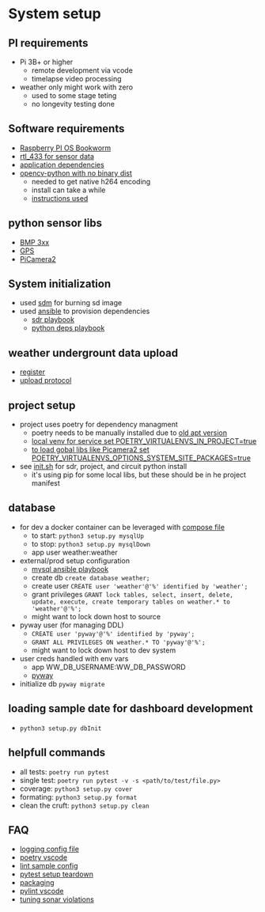# System setup

## PI requirements 
- Pi 3B+ or higher
    - remote development via vcode
    - timelapse video processing
- weather only might work with zero
    - used to some stage teting
    - no longevity testing done

## Software requirements
- [Raspberry PI OS Bookworm](https://www.raspberrypi.com/software/operating-systems/)
- [rtl_433 for sensor data ](https://github.com/merbanan/rtl_433)
- [application dependencies](/pyproject.toml?raw=true)
- [opencv-python with no binary dist](https://rockyshikoku.medium.com/use-h264-codec-with-cv2-videowriter-e00145ded181)
    - needed to get native h264 encoding
    - install can take a while
    - [instructions used](https://python-poetry.org/blog/announcing-poetry-1.2.0/#opting-out-of-binary-distributions)

## python sensor libs
- [BMP 3xx](https://github.com/adafruit/Adafruit_CircuitPython_BMP3XX)
- [GPS](https://github.com/adafruit/Adafruit_CircuitPython_GPS)
- [PiCamera2](https://datasheets.raspberrypi.com/camera/picamera2-manual.pdf)

## System initialization
- used [sdm](https://github.com/gitbls/sdm) for burning sd image
- used [ansible](https://docs.ansible.com/) to provision dependencies
    - [sdr playbook](https://raw.githubusercontent.com/tim-oe/piImage/refs/heads/main/src/ansible/weather/nesdr.yml)
    - [python deps playbook](https://raw.githubusercontent.com/tim-oe/piImage/refs/heads/main/src/ansible/weather/python.yml)

## weather undergrount data upload
- [register](https://www.wunderground.com/signup)
- [upload protocol](https://support.weather.com/s/article/PWS-Upload-Protocol?language=en_US)

## project setup
- project uses poetry for dependency managment
    - poetry needs to be manually installed due to [old apt version](https://github.com/pypa/pipx/issues/1481)
    - [local venv for service set POETRY_VIRTUALENVS_IN_PROJECT=true](https://python-poetry.org/docs/configuration/#virtualenvsin-project)
    - [to load gobal libs like Picamera2 set POETRY_VIRTUALENVS_OPTIONS_SYSTEM_SITE_PACKAGES=true](https://python-poetry.org/docs/configuration/#virtualenvsoptionssystem-site-packages)
- see [init.sh](/init.sh?raw=true) for sdr, project, and circuit python install
    - it's using pip for some local libs, but these should be in he project manifest

## database
- for dev a docker container can be leveraged with [compose file](/mariadb-docker-compose.yml?raw=true)
    - to start: ```python3 setup.py mysqlUp``` 
    - to stop:  ```python3 setup.py mysqlDown```
    - app user weather:weather     
- external/prod setup configuration
    - [mysql ansible playbook](https://raw.githubusercontent.com/tim-oe/piImage/refs/heads/main/src/ansible/apps/mysql.yml)
    - create db ```create database weather;``` 
    - create user ```CREATE user 'weather'@'%' identified by 'weather';``` 
    - grant privileges ```GRANT lock tables, select, insert, delete, update, execute, create temporary tables on weather.* to 'weather'@'%';```
    - might want to lock down host to source
- pyway user (for managing DDL)
    - ```CREATE user 'pyway'@'%' identified by 'pyway';``` 
    - ```GRANT ALL PRIVILEGES ON weather.* TO 'pyway'@'%';```
    - might want to lock down host to dev system
- user creds handled with env vars 
    - app WW_DB_USERNAME:WW_DB_PASSWORD
    - [pyway](https://github.com/jasondcamp/pyway?tab=readme-ov-file#configuration)
- initialize db ```pyway migrate``` 

## loading sample date for dashboard development
- ```python3 setup.py dbInit```

## helpfull commands
- all tests:   ```poetry run pytest```
- single test: ```poetry run pytest -v -s <path/to/test/file.py>```
- coverage: ```python3 setup.py cover```
- formating: ```python3 setup.py format```
- clean the cruft: ```python3 setup.py clean```

## FAQ
- [logging config file](https://gist.github.com/panamantis/5797dda98b1fa6fab2f739a7aacc5e9d)
- [poetry vscode](https://www.markhneedham.com/blog/2023/07/24/vscode-poetry-python-interpreter/)
- [lint sample config](https://github.com/atlassian-api/atlassian-python-api/blob/master/pyproject.toml)
- [pytest setup teardown](https://stackoverflow.com/questions/26405380/how-do-i-correctly-setup-and-teardown-for-my-pytest-class-with-tests)
- [packaging](https://packaging.python.org/en/latest/guides/creating-command-line-tools/)
- [pylint vscode](https://marketplace.visualstudio.com/items?itemName=ms-python.pylint)
- [tuning sonar violations](https://www.baeldung.com/sonar-exclude-violations)
